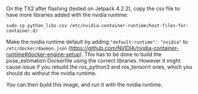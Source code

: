 On the TX2 after flashing (tested on Jetpack 4.2.2), copy the csv file to have more libraries added with the nvidia runtime:
```
sudo cp python_libs.csv /etc/nvidia-container-runtime/host-files-for-container.d/
```

Make the nvidia runtime default by adding `"default-runtime": "nvidia"` to `/etc/docker/daemon.json` (https://github.com/NVIDIA/nvidia-container-runtime#docker-engine-setup). This has to be done to build the pose_estimation Dockerfile using the correct libraries. However it might cause issue if you rebuild the ros_python3 and ros_tensorrt ones, which you should do without the nvidia runtime.

You can then build this image, and run it with the nvidia runtime.

